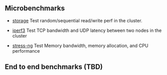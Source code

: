 ## Microbenchmarks

- [storage](https://github.com/EC528-Fall-2023/Kata-Containers-for-SPARK/tree/main/docs/perf/micro_benchmark/storage)
  Test random/sequential read/write perf in the cluster.

- [iperf3](https://github.com/EC528-Fall-2023/Kata-Containers-for-SPARK/tree/main/docs/perf/micro_benchmark/network)
  Test TCP bandwidth and UDP latency between two nodes in the cluster

- [stress-ng](https://github.com/EC528-Fall-2023/Kata-Containers-for-SPARK/tree/main/docs/perf/micro_benchmark/cpu_mem)
  Test Memory bandwidth, memory allocation, and CPU performance

## End to end benchmarks (TBD)


